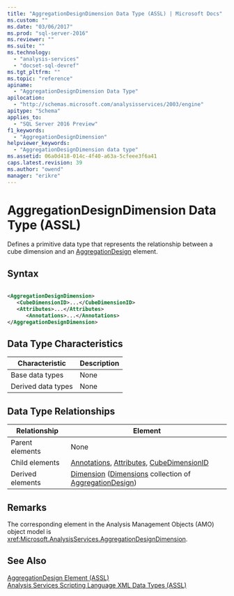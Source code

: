 ```yaml
---
title: "AggregationDesignDimension Data Type (ASSL) | Microsoft Docs"
ms.custom: ""
ms.date: "03/06/2017"
ms.prod: "sql-server-2016"
ms.reviewer: ""
ms.suite: ""
ms.technology: 
  - "analysis-services"
  - "docset-sql-devref"
ms.tgt_pltfrm: ""
ms.topic: "reference"
apiname: 
  - "AggregationDesignDimension Data Type"
apilocation: 
  - "http://schemas.microsoft.com/analysisservices/2003/engine"
apitype: "Schema"
applies_to: 
  - "SQL Server 2016 Preview"
f1_keywords: 
  - "AggregationDesignDimension"
helpviewer_keywords: 
  - "AggregationDesignDimension data type"
ms.assetid: 06a0d418-014c-4f40-a63a-5cfeee3f6a41
caps.latest.revision: 39
ms.author: "owend"
manager: "erikre"
---
```

# AggregationDesignDimension Data Type (ASSL)
  Defines a primitive data type that represents the relationship between a cube dimension and an [AggregationDesign](../../../analysis-services/scripting/objects/aggregationdesign-element-assl.md) element.  
  
## Syntax  
  
```xml  
  
<AggregationDesignDimension>  
   <CubeDimensionID>...</CubeDimensionID>  
   <Attributes>...</Attributes>  
      <Annotations>...</Annotations>  
</AggregationDesignDimension>  
```  
  
## Data Type Characteristics  
  
|Characteristic|Description|  
|--------------------|-----------------|  
|Base data types|None|  
|Derived data types|None|  
  
## Data Type Relationships  
  
|Relationship|Element|  
|------------------|-------------|  
|Parent elements|None|  
|Child elements|[Annotations](../../../analysis-services/scripting/collections/annotations-element-assl.md), [Attributes](../../../analysis-services/scripting/collections/attributes-element-assl.md), [CubeDimensionID](../../../analysis-services/scripting/properties/cubedimensionid-element-assl.md)|  
|Derived elements|[Dimension](../../../analysis-services/scripting/objects/dimension-element-assl.md) ([Dimensions](../../../analysis-services/scripting/collections/dimensions-element-assl.md) collection of [AggregationDesign](../../../analysis-services/scripting/objects/aggregationdesign-element-assl.md))|  
  
## Remarks  
 The corresponding element in the Analysis Management Objects (AMO) object model is <xref:Microsoft.AnalysisServices.AggregationDesignDimension>.  
  
## See Also  
 [AggregationDesign Element &#40;ASSL&#41;](../../../analysis-services/scripting/objects/aggregationdesign-element-assl.md)   
 [Analysis Services Scripting Language XML Data Types &#40;ASSL&#41;](../../../analysis-services/scripting/data-type/analysis-services-scripting-language-xml-data-types-assl.md)  
  
  